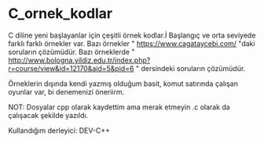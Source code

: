 # C_ornek_kodlar

C diline yeni başlayanlar için çeşitli örnek kodlar.İ
Başlangıç ve orta seviyede farklı farklı örnekler var. 
Bazı örnekler " https://www.cagataycebi.com/ "daki soruların çözümüdür. 
Bazı örneklerde "  http://www.bologna.yildiz.edu.tr/index.php?r=course/view&id=12170&aid=5&pid=6 " dersindeki soruların çözümüdür. 

Örneklerin dışında kendi yazmış olduğum basit, komut satırında çalışan oyunlar var, bi denemenizi öneriirm.

NOT: Dosyalar cpp olarak kaydettim ama merak etmeyin .c olarak da çalışacak şekilde yazıldı.

Kullandığım derleyici: DEV-C++




 
